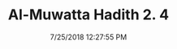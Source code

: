 ---
title        : "Al-Muwatta Hadith 2. 4"
date         : 7/25/2018 12:27:55 PM
draft        : false
type         : "hadith"
layout       : "hadith"
BookCode     : "AMH"
VolumeNumber : "2"
HadithNumber : "4"
categories  :  ["Purity - How to Do Wudu"]
---